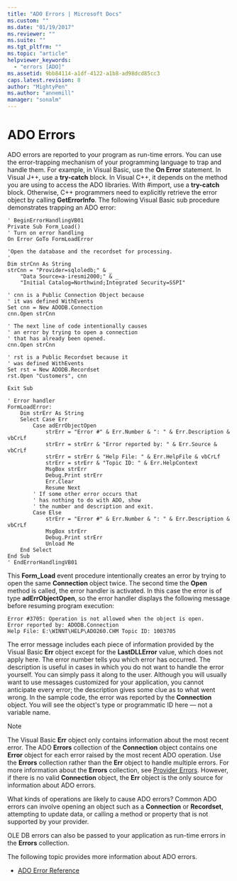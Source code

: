 ```yaml
---
title: "ADO Errors | Microsoft Docs"
ms.custom: ""
ms.date: "01/19/2017"
ms.reviewer: ""
ms.suite: ""
ms.tgt_pltfrm: ""
ms.topic: "article"
helpviewer_keywords: 
  - "errors [ADO]"
ms.assetid: 9bb84114-a1df-4122-a1b8-ad98dcd85cc3
caps.latest.revision: 8
author: "MightyPen"
ms.author: "annemill"
manager: "sonalm"
---
```

# ADO Errors
ADO errors are reported to your program as run-time errors. You can use the error-trapping mechanism of your programming language to trap and handle them. For example, in Visual Basic, use the **On Error** statement. In Visual J++, use a **try-catch** block. In Visual C++, it depends on the method you are using to access the ADO libraries. With #import, use a **try-catch** block. Otherwise, C++ programmers need to explicitly retrieve the error object by calling **GetErrorInfo**. The following Visual Basic sub procedure demonstrates trapping an ADO error:  
  
```  
' BeginErrorHandlingVB01  
Private Sub Form_Load()  
' Turn on error handling  
On Error GoTo FormLoadError  
  
'Open the database and the recordset for processing.  
'  
Dim strCnn As String  
strCnn = "Provider=sqloledb;" & _  
    "Data Source=a-iresmi2000;" & _  
    "Initial Catalog=Northwind;Integrated Security=SSPI"  
  
' cnn is a Public Connection Object because  
' it was defined WithEvents  
Set cnn = New ADODB.Connection  
cnn.Open strCnn  
  
' The next line of code intentionally causes  
' an error by trying to open a connection  
' that has already been opened.  
cnn.Open strCnn  
  
' rst is a Public Recordset because it  
' was defined WithEvents  
Set rst = New ADODB.Recordset  
rst.Open "Customers", cnn  
  
Exit Sub  
  
' Error handler  
FormLoadError:  
    Dim strErr As String  
    Select Case Err  
        Case adErrObjectOpen  
            strErr = "Error #" & Err.Number & ": " & Err.Description & vbCrLf  
            strErr = strErr & "Error reported by: " & Err.Source & vbCrLf  
            strErr = strErr & "Help File: " & Err.HelpFile & vbCrLf  
            strErr = strErr & "Topic ID: " & Err.HelpContext  
            MsgBox strErr  
            Debug.Print strErr  
            Err.Clear  
            Resume Next  
        ' If some other error occurs that  
        ' has nothing to do with ADO, show  
        ' the number and description and exit.  
        Case Else  
            strErr = "Error #" & Err.Number & ": " & Err.Description & vbCrLf  
            MsgBox strErr  
            Debug.Print strErr  
            Unload Me  
    End Select  
End Sub  
' EndErrorHandlingVB01  
```  
  
 This **Form_Load** event procedure intentionally creates an error by trying to open the same **Connection** object twice. The second time the **Open** method is called, the error handler is activated. In this case the error is of type **adErrObjectOpen**, so the error handler displays the following message before resuming program execution:  
  
```  
Error #3705: Operation is not allowed when the object is open.  
Error reported by: ADODB.Connection  
Help File: E:\WINNT\HELP\ADO260.CHM Topic ID: 1003705  
```  
  
 The error message includes each piece of information provided by the Visual Basic **Err** object except for the **LastDLLError** value, which does not apply here. The error number tells you which error has occurred. The description is useful in cases in which you do not want to handle the error yourself. You can simply pass it along to the user. Although you will usually want to use messages customized for your application, you cannot anticipate every error; the description gives some clue as to what went wrong. In the sample code, the error was reported by the **Connection** object. You will see the object's type or programmatic ID here — not a variable name.  
  
> [!NOTE]
>  The Visual Basic **Err** object only contains information about the most recent error. The ADO **Errors** collection of the **Connection** object contains one **Error** object for each error raised by the most recent ADO operation. Use the **Errors** collection rather than the **Err** object to handle multiple errors. For more information about the **Errors** collection, see [Provider Errors](../../../ado/guide/data/provider-errors.md). However, if there is no valid **Connection** object, the **Err** object is the only source for information about ADO errors.  
  
 What kinds of operations are likely to cause ADO errors? Common ADO errors can involve opening an object such as a **Connection** or **Recordset**, attempting to update data, or calling a method or property that is not supported by your provider.  
  
 OLE DB errors can also be passed to your application as run-time errors in the **Errors** collection.  
  
 The following topic provides more information about ADO errors.  
  
-   [ADO Error Reference](../../../ado/guide/data/ado-error-reference.md)
